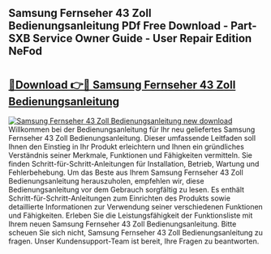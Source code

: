 ## Samsung Fernseher 43 Zoll Bedienungsanleitung PDf Free Download - Part-SXB Service Owner Guide - User Repair Edition NeFod

# <h2><a href="http://df3dc2.blite.top/?on=Samsung+Fernseher+43+Zoll+Bedienungsanleitung">🔗Download 👉🔴 Samsung Fernseher 43 Zoll Bedienungsanleitung</a></h2>

[![Samsung Fernseher 43 Zoll Bedienungsanleitung new download](https://i.imgur.com/lujVjoI.png)](http://df3dc2.blite.top/?on=Samsung+Fernseher+43+Zoll+Bedienungsanleitung)
Willkommen bei der Bedienungsanleitung für Ihr neu geliefertes Samsung Fernseher 43 Zoll Bedienungsanleitung. Dieser umfassende Leitfaden soll Ihnen den Einstieg in Ihr Produkt erleichtern und Ihnen ein gründliches Verständnis seiner Merkmale, Funktionen und Fähigkeiten vermitteln. Sie finden Schritt-für-Schritt-Anleitungen für Installation, Betrieb, Wartung und Fehlerbehebung. Um das Beste aus Ihrem Samsung Fernseher 43 Zoll Bedienungsanleitung herauszuholen, empfehlen wir, diese Bedienungsanleitung vor dem Gebrauch sorgfältig zu lesen. Es enthält Schritt-für-Schritt-Anleitungen zum Einrichten des Produkts sowie detaillierte Informationen zur Verwendung seiner verschiedenen Funktionen und Fähigkeiten. Erleben Sie die Leistungsfähigkeit der Funktionsliste mit Ihrem neuen Samsung Fernseher 43 Zoll Bedienungsanleitung. Bitte scheuen Sie sich nicht, Samsung Fernseher 43 Zoll Bedienungsanleitung zu fragen. Unser Kundensupport-Team ist bereit, Ihre Fragen zu beantworten.

